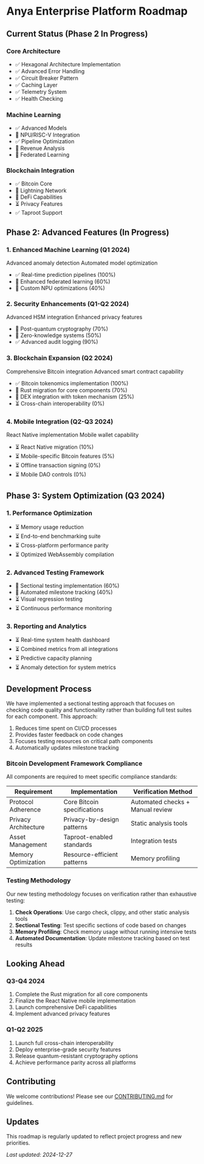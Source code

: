 # Anya Enterprise Platform Roadmap

## Current Status (Phase 2 In Progress)

### Core Architecture

- ✅ Hexagonal Architecture Implementation
- ✅ Advanced Error Handling
- ✅ Circuit Breaker Pattern
- ✅ Caching Layer
- ✅ Telemetry System
- ✅ Health Checking

### Machine Learning

- ✅ Advanced Models
- 🔄 NPU/RISC-V Integration
- ✅ Pipeline Optimization
- 🔄 Revenue Analysis
- 🔄 Federated Learning

### Blockchain Integration

- ✅ Bitcoin Core
- 🔄 Lightning Network
- 🔄 DeFi Capabilities
- ⏳ Privacy Features
- ✅ Taproot Support

## Phase 2: Advanced Features (In Progress)

### 1. Enhanced Machine Learning (Q1 2024)

Advanced anomaly detection
Automated model optimization

- ✅ Real-time prediction pipelines (100%)
- 🔄 Enhanced federated learning (60%)
- 🔄 Custom NPU optimizations (40%)

### 2. Security Enhancements (Q1-Q2 2024)

Advanced HSM integration
Enhanced privacy features

- 🔄 Post-quantum cryptography (70%)
- 🔄 Zero-knowledge systems (50%)
- ✅ Advanced audit logging (90%)

### 3. Blockchain Expansion (Q2 2024)

Comprehensive Bitcoin integration
Advanced smart contract capability

- ✅ Bitcoin tokenomics implementation (100%)
- 🔄 Rust migration for core components (70%)
- 🔄 DEX integration with token mechanism (25%)
- ⏳ Cross-chain interoperability (0%)

### 4. Mobile Integration (Q2-Q3 2024)

React Native implementation
Mobile wallet capability

- ⏳ React Native migration (10%)
- ⏳ Mobile-specific Bitcoin features (5%)
- ⏳ Offline transaction signing (0%)
- ⏳ Mobile DAO controls (0%)

## Phase 3: System Optimization (Q3 2024)

### 1. Performance Optimization

- ⏳ Memory usage reduction
- ⏳ End-to-end benchmarking suite
- ⏳ Cross-platform performance parity
- ⏳ Optimized WebAssembly compilation

### 2. Advanced Testing Framework

- 🔄 Sectional testing implementation (60%)
- 🔄 Automated milestone tracking (40%)
- ⏳ Visual regression testing
- ⏳ Continuous performance monitoring

### 3. Reporting and Analytics

- ⏳ Real-time system health dashboard
- ⏳ Combined metrics from all integrations
- ⏳ Predictive capacity planning
- ⏳ Anomaly detection for system metrics

## Development Process

We have implemented a sectional testing approach that focuses on checking code quality and functionality rather than building full test suites for each component. This approach:

1. Reduces time spent on CI/CD processes
2. Provides faster feedback on code changes
3. Focuses testing resources on critical path components
4. Automatically updates milestone tracking

### Bitcoin Development Framework Compliance

All components are required to meet specific compliance standards:

| Requirement | Implementation | Verification Method |
|-------------|----------------|---------------------|
| Protocol Adherence | Core Bitcoin specifications | Automated checks + Manual review |
| Privacy Architecture | Privacy-by-design patterns | Static analysis tools |
| Asset Management | Taproot-enabled standards | Integration tests |
| Memory Optimization | Resource-efficient patterns | Memory profiling |

### Testing Methodology

Our new testing methodology focuses on verification rather than exhaustive testing:

1. **Check Operations**: Use cargo check, clippy, and other static analysis tools
2. **Sectional Testing**: Test specific sections of code based on changes
3. **Memory Profiling**: Check memory usage without running intensive tests
4. **Automated Documentation**: Update milestone tracking based on test results

## Looking Ahead

### Q3-Q4 2024

1. Complete the Rust migration for all core components
2. Finalize the React Native mobile implementation
3. Launch comprehensive DeFi capabilities
4. Implement advanced privacy features

### Q1-Q2 2025

1. Launch full cross-chain interoperability
2. Deploy enterprise-grade security features
3. Release quantum-resistant cryptography options
4. Achieve performance parity across all platforms

## Contributing

We welcome contributions! Please see our [CONTRIBUTING.md](CONTRIBUTING.md) for guidelines.

## Updates

This roadmap is regularly updated to reflect project progress and new priorities.

*Last updated: 2024-12-27*
